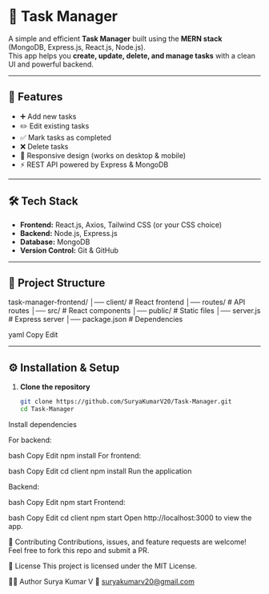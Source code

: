 # 📝 Task Manager

A simple and efficient **Task Manager** built using the **MERN stack** (MongoDB, Express.js, React.js, Node.js).  
This app helps you **create, update, delete, and manage tasks** with a clean UI and powerful backend.

---

## 🚀 Features
- ➕ Add new tasks  
- ✏️ Edit existing tasks  
- ✅ Mark tasks as completed  
- ❌ Delete tasks  
- 📱 Responsive design (works on desktop & mobile)  
- ⚡ REST API powered by Express & MongoDB  

---

## 🛠️ Tech Stack
- **Frontend:** React.js, Axios, Tailwind CSS (or your CSS choice)  
- **Backend:** Node.js, Express.js  
- **Database:** MongoDB  
- **Version Control:** Git & GitHub  

---

## 📂 Project Structure
task-manager-frontend/
│── client/ # React frontend
│── routes/ # API routes
│── src/ # React components
│── public/ # Static files
│── server.js # Express server
│── package.json # Dependencies

yaml
Copy
Edit

---

## ⚙️ Installation & Setup

1. **Clone the repository**
   ```bash
   git clone https://github.com/SuryaKumarV20/Task-Manager.git
   cd Task-Manager
Install dependencies

For backend:

bash
Copy
Edit
npm install
For frontend:

bash
Copy
Edit
cd client
npm install
Run the application

Backend:

bash
Copy
Edit
npm start
Frontend:

bash
Copy
Edit
cd client
npm start
Open http://localhost:3000 to view the app.


🤝 Contributing
Contributions, issues, and feature requests are welcome!
Feel free to fork this repo and submit a PR.


📜 License
This project is licensed under the MIT License.


👨‍💻 Author
Surya Kumar V
📧 suryakumarv20@gmail.com
